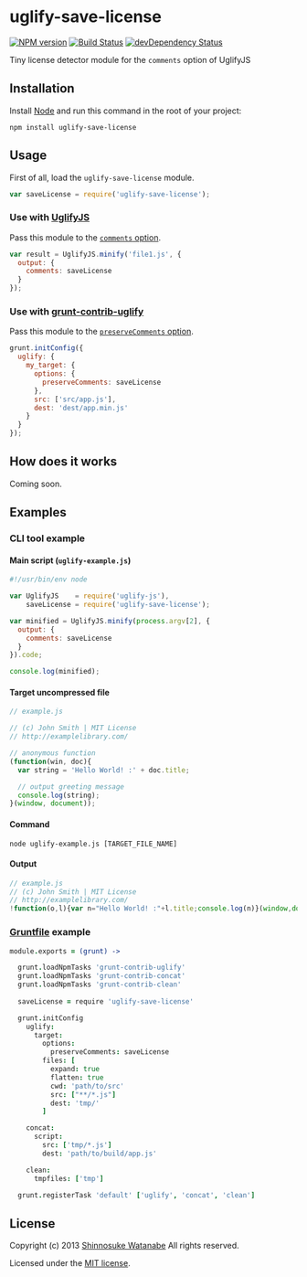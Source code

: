 # uglify-save-license

[![NPM version](https://badge.fury.io/js/uglify-save-license.png)](http://badge.fury.io/js/uglify-save-license)
[![Build Status](https://travis-ci.org/shinnn/uglify-save-license.png?branch=master)](https://travis-ci.org/shinnn/uglify-save-license)
[![devDependency Status](https://david-dm.org/shinnn/uglify-save-license/dev-status.png)](https://david-dm.org/shinnn/uglify-save-license#info=devDependencies)

Tiny license detector module for the `comments` option of UglifyJS

## Installation

Install [Node](http://nodejs.org/) and run this command in the root of your project:

```
npm install uglify-save-license
```

## Usage

First of all, load the `uglify-save-license` module.

```javascript
var saveLicense = require('uglify-save-license');
```

### Use with [UglifyJS](https://github.com/mishoo/UglifyJS2)

Pass this module to the [`comments` option](https://github.com/mishoo/UglifyJS2#keeping-comments-in-the-output).

```javascript
var result = UglifyJS.minify('file1.js', {
  output: {
    comments: saveLicense
  }
});
```

### Use with [grunt-contrib-uglify](https://github.com/gruntjs/grunt-contrib-uglify)

Pass this module to the [`preserveComments` option](https://github.com/gruntjs/grunt-contrib-uglify#preservecomments).

```javascript
grunt.initConfig({
  uglify: {
    my_target: {
      options: {
        preserveComments: saveLicense
      },    
      src: ['src/app.js'],
      dest: 'dest/app.min.js' 
    }
  }
});
```

## How does it works

Coming soon.

## Examples

### CLI tool example

#### Main script (`uglify-example.js`)

```javascript
#!/usr/bin/env node

var UglifyJS    = require('uglify-js'),
    saveLicense = require('uglify-save-license');

var minified = UglifyJS.minify(process.argv[2], {
  output: {
    comments: saveLicense
  }
}).code;

console.log(minified);
```

#### Target uncompressed file

```javascript
// example.js

// (c) John Smith | MIT License
// http://examplelibrary.com/

// anonymous function
(function(win, doc){
  var string = 'Hello World! :' + doc.title;

  // output greeting message
  console.log(string);
}(window, document));
```

#### Command

```
node uglify-example.js [TARGET_FILE_NAME]
```

#### Output

```javascript
// example.js
// (c) John Smith | MIT License
// http://examplelibrary.com/
!function(o,l){var n="Hello World! :"+l.title;console.log(n)}(window,document);
```

### [Gruntfile](http://gruntjs.com/getting-started#the-gruntfile) example

```coffeescript
module.exports = (grunt) ->

  grunt.loadNpmTasks 'grunt-contrib-uglify'
  grunt.loadNpmTasks 'grunt-contrib-concat'
  grunt.loadNpmTasks 'grunt-contrib-clean'
  
  saveLicense = require 'uglify-save-license'

  grunt.initConfig
    uglify:
      target:
        options:
          preserveComments: saveLicense
        files: [
          expand: true
          flatten: true
          cwd: 'path/to/src'
          src: ["**/*.js"]
          dest: 'tmp/'
        ]

    concat:
      script:
        src: ['tmp/*.js']
        dest: 'path/to/build/app.js'

    clean:
      tmpfiles: ['tmp']

  grunt.registerTask 'default' ['uglify', 'concat', 'clean']
```

## License

Copyright (c) 2013 [Shinnosuke Watanabe](https://github.com/shinnn) All rights reserved.

Licensed under the [MIT license](http://opensource.org/licenses/mit-license.php).